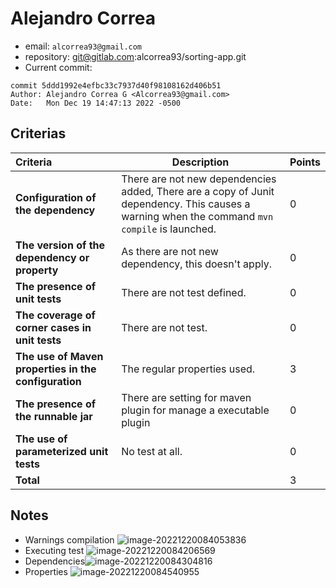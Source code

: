 # Alejandro Correa

* email: `alcorrea93@gmail.com`
* repository: git@gitlab.com:alcorrea93/sorting-app.git
* Current commit:
```shell
commit 5ddd1992e4efbc33c7937d40f98108162d406b51
Author: Alejandro Correa G <Alcorrea93@gmail.com>
Date:   Mon Dec 19 14:47:13 2022 -0500
```

## Criterias
| Criteria                                             | Description                                                  | Points |
| :--------------------------------------------------- | ------------------------------------------------------------ | ------ |
| **Configuration of the dependency**                  | There are not new dependencies added, There are a copy of Junit dependency. This causes a warning when the command `mvn compile` is launched. | 0      |
| **The version of the dependency or property**        | As there are not new dependency, this doesn't apply.         | 0      |
| **The presence of unit tests**                       | There are not test defined.                                  | 0      |
| **The coverage of corner cases in unit tests**       | There are not test.                                          | 0      |
| **The use of Maven properties in the configuration** | The regular properties used.                                 | 3      |
| **The presence of the runnable jar**                 | There are setting for maven plugin for manage a executable plugin | 0      |
| **The use of parameterized unit tests**              | No test at all.                                              | 0      |
| **Total**                                            |                                                              | 3      |

## Notes

* Warnings compilation ![image-20221220084053836](/home/juancardona/Workbench/java-deep-epam-2022-23/images/image-20221220084053836.png)
* Executing test ![image-20221220084206569](/home/juancardona/Workbench/java-deep-epam-2022-23/images/image-20221220084206569.png)
* Dependencies![image-20221220084304816](/home/juancardona/Workbench/java-deep-epam-2022-23/images/image-20221220084304816.png)
* Properties ![image-20221220084540955](/home/juancardona/Workbench/java-deep-epam-2022-23/images/image-20221220084540955.png)
